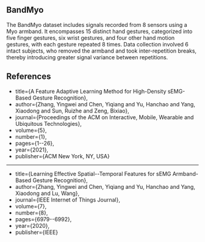 ## BandMyo

The BandMyo dataset includes signals recorded from 8 sensors using a Myo armband. It encompasses 15 distinct hand gestures, categorized into five finger gestures, six wrist gestures, and four other hand motion gestures, with each gesture repeated 8 times. Data collection involved 6 intact subjects, who removed the armband and took inter-repetition breaks, thereby introducing greater signal variance between repetitions.

## References 
- title={A Feature Adaptive Learning Method for High-Density sEMG-Based Gesture Recognition}, 
- author={Zhang, Yingwei and Chen, Yiqiang and Yu, Hanchao and Yang, Xiaodong and Sun, Ruizhe and Zeng, Bixiao}, 
- journal={Proceedings of the ACM on Interactive, Mobile, Wearable and Ubiquitous Technologies}, 
- volume={5}, 
- number={1}, 
- pages={1--26}, 
- year={2021}, 
- publisher={ACM New York, NY, USA} 

---

- title={Learning Effective Spatial--Temporal Features for sEMG Armband-Based Gesture Recognition}, 
- author={Zhang, Yingwei and Chen, Yiqiang and Yu, Hanchao and Yang, Xiaodong and Lu, Wang}, 
- journal={IEEE Internet of Things Journal}, 
- volume={7}, 
- number={8}, 
- pages={6979--6992}, 
- year={2020}, 
- publisher={IEEE}

